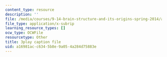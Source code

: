 ```yaml
---
content_type: resource
description: ''
file: /media/courses/9-14-brain-structure-and-its-origins-spring-2014/a16981acc6345b8e9a054a284d75883e_555114.vtt
file_type: application/x-subrip
learning_resource_types: []
ocw_type: OCWFile
resourcetype: Other
title: 3play caption file
uid: a16981ac-c634-5b8e-9a05-4a284d75883e
---
```

